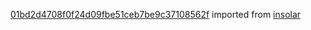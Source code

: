[01bd2d4708f0f24d09fbe51ceb7be9c37108562f](https://github.com/insolar/insolar/commit/01bd2d4708f0f24d09fbe51ceb7be9c37108562f) imported from [insolar](https://github.com/insolar/insolar)
